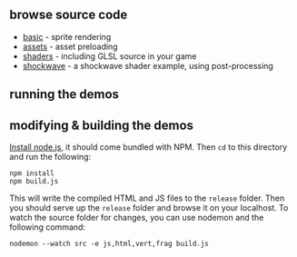 ## browse source code

- [basic](src/basic) - sprite rendering
- [assets](src/assets) - asset preloading
- [shaders](src/shaders) - including GLSL source in your game
- [shockwave](src/shockwave) - a shockwave shader example, using post-processing

## running the demos



## modifying & building the demos

[Install node.js](http://nodejs.org/), it should come bundled with NPM. Then `cd` to this directory and run the following:

```
npm install
npm build.js
```

This will write the compiled HTML and JS files to the `release` folder. Then you should serve up the `release` folder and browse it on your localhost. To watch the source folder for changes, you can use nodemon and the following command:

```
nodemon --watch src -e js,html,vert,frag build.js
```